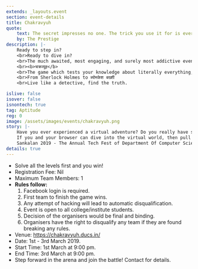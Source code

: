 ```yaml
---
extends: _layouts.event
section: event-details
title: Chakravyuh
quote:
    text: The secret impresses no one. The trick you use it for is everything
    by: The Prestige
description: |-
    Ready to step in?
    <br>Ready to dive in? 
    <br>The much awaited, most engaging, and surely most addictive event of Sankalan is close..
    <br><b>चक्रव्यूह</b>
    <br>The game which tests your knowledge about literally everything, your skills of finding out the path to the right answer, your power of making connections and of course your perseverance. 
    <br>From Sherlock Holmes to ब्योमकेश बख्शी
    <br>Live like a detective, find the truth.

islive: false
isover: false
isnontech: true
tag: Aptitude
reg: 0
image: /assets/images/events/chakravyuh.png
story: |-
    Have you ever experienced a virtual adventure? Do you really have something to go for a quest of your life to bring the clues out the world’s most complicated system –world wide web?
    If you and your browser can dive into the virtual world, then pull up your surfing skills and be ready to engage in competitive one-upmanship to create the ultimate artificial illusion.
    Sankalan 2019 - The Annual Tech Fest of Department Of Computer Science, brings you the much awaited event - Chakravyuh (The online treasure hunt).
details: true
---
```

- Solve all the levels first and you win!
- Registration Fee:  Nil
- Maximum Team Members:  1
- **Rules follow:**
    1. Facebook login is required.
    1. First team to finish the game wins.
    1. Any attempt of hacking will lead to automatic disqualification.
    1. Event is open to all college/institute students.
    1. Decision of the organisers would be final and binding.
    1. Organisers have the right to disqualify any team if they are found breaking any rules.
- Venue: <a href="https://chakravyuh18.com/" target="_blank">https://chakravyuh.ducs.in/</a>
- Date: 1st - 3rd March 2019.
- Start Time: 1st March at 9:00 pm.
- End Time: 3rd March at 9:00 pm.
- Step forward in the arena and join the battle! Contact for details.